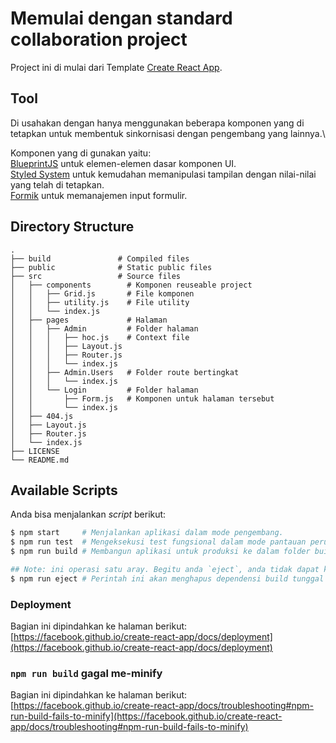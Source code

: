 # Memulai dengan standard collaboration project

Project ini di mulai dari Template [Create React App](https://github.com/facebook/create-react-app).
## Tool

Di usahakan dengan hanya menggunakan beberapa komponen yang di tetapkan untuk membentuk sinkornisasi dengan pengembang yang lainnya.\

Komponen yang di gunakan yaitu:\
[BlueprintJS](https://blueprintjs.com/docs/) untuk elemen-elemen dasar komponen UI.\
[Styled System](https://styled-system.com/) untuk kemudahan memanipulasi tampilan dengan nilai-nilai yang telah di tetapkan.\
[Formik](https://formik.org/docs/overview) untuk memanajemen input formulir.

## Directory Structure

    .
    ├── build               # Compiled files
    ├── public              # Static public files
    ├── src                 # Source files
    │   ├── components        # Komponen reuseable project
    │   │   ├── Grid.js       # File komponen
    │   │   ├── utility.js    # File utility
    │   │   └── index.js
    │   ├── pages             # Halaman
    │   │   ├── Admin         # Folder halaman
    │   │   │   ├── hoc.js    # Context file
    │   │   │   ├── Layout.js
    │   │   │   ├── Router.js
    │   │   │   └── index.js
    │   │   ├── Admin.Users   # Folder route bertingkat
    │   │   │   └── index.js
    │   │   └── Login         # Folder halaman
    │   │       ├── Form.js   # Komponen untuk halaman tersebut
    │   │       └── index.js
    │   ├── 404.js
    │   ├── Layout.js
    │   ├── Router.js
    │   └── index.js
    ├── LICENSE
    └── README.md

## Available Scripts

Anda bisa menjalankan _script_ berikut:

```bash
$ npm start     # Menjalankan aplikasi dalam mode pengembang.
$ npm run test  # Mengeksekusi test fungsional dalam mode pantauan perubahan.
$ npm run build # Membangun aplikasi untuk produksi ke dalam folder build.

## Note: ini operasi satu aray. Begitu anda `eject`, anda tidak dapat kembali !
$ npm run eject # Perintah ini akan menghapus dependensi build tunggal dari proyek Anda.
```

### Deployment

Bagian ini dipindahkan ke halaman berikut: [https://facebook.github.io/create-react-app/docs/deployment](https://facebook.github.io/create-react-app/docs/deployment)

### `npm run build` gagal me-minify

Bagian ini dipindahkan ke halaman berikut: [https://facebook.github.io/create-react-app/docs/troubleshooting#npm-run-build-fails-to-minify](https://facebook.github.io/create-react-app/docs/troubleshooting#npm-run-build-fails-to-minify)

